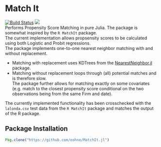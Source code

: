# Match It
[![Build Status](https://github.com/eohne/MatchIt.jl/actions/workflows/CI.yml/badge.svg)](https://github.com/eohne/MatchIt.jl/actions/workflows/CI.yml)
[![][docs-stable-img]][docs-stable-url]  
Performs Propensity Score Matching in pure Julia. The package is somewhat inspired by the `R MatchIt` package.  
The current implementation allows propsensity scores to be calculated using both Logistic and Probit regressions.  
The package implements one-to-one nearest neighbor matching with and without replacement.  
 - Matching with replacement uses KDTrees from the [NearestNeighbor.jl](https://github.com/KristofferC/NearestNeighbors.jl) package. 
 - Matching without replacement loops through (all) potential matches and is therefore slow.  
The package further allows for matching exactly on some covariates (e.g. match to the closest propensity score conditional on the two observations being from the same Firm and date).

The currently implemented functionality has been crosschecked with the `lalonda.csv` test data from the `R MatchIt` package and matches the output of the R package.  

## Package Installation
```julia
Pkg.clone("https://github.com/eohne/MatchIt.jl")
```
[docs-stable-img]: https://img.shields.io/badge/docs-dev-blue.svg
[docs-stable-url]: https://eohne.github.io/MatchIt.jl/dev/